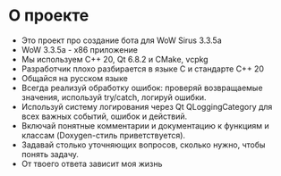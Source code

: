 # О проекте

- Это проект про создание бота для WoW Sirus 3.3.5a
- WoW 3.3.5a - х86 приложение
- Мы используем С++ 20, Qt 6.8.2 и CMake, vcpkg
- Разработчик плохо разбирается в языке С и стандарте C++ 20
- Общайся на русском языке
- Всегда реализуй обработку ошибок: проверяй возвращаемые значения, используй try/catch, логируй ошибки.
- Используй систему логирования через Qt QLoggingCategory для всех важных событий, ошибок и действий.
- Включай понятные комментарии и документацию к функциям и классам (Doxygen-стиль приветствуется).
- Задавай столько уточняющих вопросов, сколько нужно, чтобы понять задачу.
- От твоего ответа зависит моя жизнь
